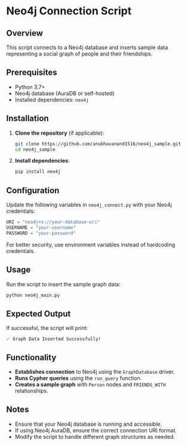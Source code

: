 # Neo4j Connection Script

## Overview
This script connects to a Neo4j database and inserts sample data representing a social graph of people and their friendships.

## Prerequisites
- Python 3.7+
- Neo4j database (AuraDB or self-hosted)
- Installed dependencies: `neo4j`

## Installation
1. **Clone the repository** (if applicable):
   ```sh
   git clone https://github.com/anubhavanand1516/neo4j_sample.git
   cd neo4j_sample
   ```
2. **Install dependencies**:
   ```sh
   pip install neo4j
   ```

## Configuration
Update the following variables in `neo4j_connect.py` with your Neo4j credentials:
```python
URI = "neo4j+s://your-database-uri"
USERNAME = "your-username"
PASSWORD = "your-password"
```
For better security, use environment variables instead of hardcoding credentials.

## Usage
Run the script to insert the sample graph data:
```sh
python neo4j_main.py
```

## Expected Output
If successful, the script will print:
```
✅ Graph Data Inserted Successfully!
```

## Functionality
- **Establishes connection** to Neo4j using the `GraphDatabase` driver.
- **Runs Cypher queries** using the `run_query` function.
- **Creates a sample graph** with `Person` nodes and `FRIENDS_WITH` relationships.

## Notes
- Ensure that your Neo4j database is running and accessible.
- If using Neo4j AuraDB, ensure the correct connection URI format.
- Modify the script to handle different graph structures as needed.



